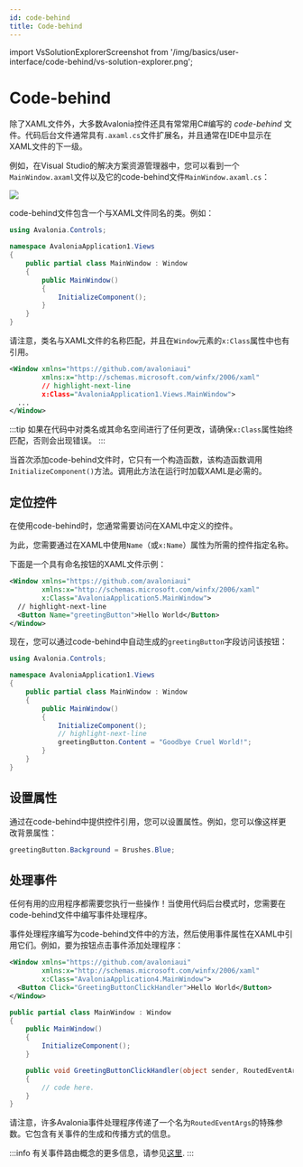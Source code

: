 ```yaml
---
id: code-behind
title: Code-behind
---
```


import VsSolutionExplorerScreenshot from '/img/basics/user-interface/code-behind/vs-solution-explorer.png';

# Code-behind

除了XAML文件外，大多数Avalonia控件还具有常常用C#编写的 _code-behind_ 文件。代码后台文件通常具有`.axaml.cs`文件扩展名，并且通常在IDE中显示在XAML文件的下一级。

例如，在Visual Studio的解决方案资源管理器中，您可以看到一个`MainWindow.axaml`文件以及它的code-behind文件`MainWindow.axaml.cs`：

<p><img src={VsSolutionExplorerScreenshot} className="medium-zoom-image" /></p>

code-behind文件包含一个与XAML文件同名的类。例如：

```csharp title='MainWindow.axaml.cs'
using Avalonia.Controls;

namespace AvaloniaApplication1.Views
{
    public partial class MainWindow : Window
    {
        public MainWindow()
        {
            InitializeComponent();
        }
    }
}
```

请注意，类名与XAML文件的名称匹配，并且在`Window`元素的`x:Class`属性中也有引用。

```xml title='MainWindow.axaml'
<Window xmlns="https://github.com/avaloniaui"
        xmlns:x="http://schemas.microsoft.com/winfx/2006/xaml"
        // highlight-next-line
        x:Class="AvaloniaApplication1.Views.MainWindow">
  ...
</Window>
```

:::tip
如果在代码中对类名或其命名空间进行了任何更改，请确保`x:Class`属性始终匹配，否则会出现错误。
:::

当首次添加code-behind文件时，它只有一个构造函数，该构造函数调用`InitializeComponent()`方法。调用此方法在运行时加载XAML是必需的。

## 定位控件

在使用code-behind时，您通常需要访问在XAML中定义的控件。

为此，您需要通过在XAML中使用`Name`（或`x:Name`）属性为所需的控件指定名称。

下面是一个具有命名按钮的XAML文件示例：

```xml title='MainWindow.axaml'
<Window xmlns="https://github.com/avaloniaui"
        xmlns:x="http://schemas.microsoft.com/winfx/2006/xaml"
        x:Class="AvaloniaApplication5.MainWindow">
  // highlight-next-line
  <Button Name="greetingButton">Hello World</Button>
</Window>
```

现在，您可以通过code-behind中自动生成的`greetingButton`字段访问该按钮：

```csharp title='MainWindow.axaml.cs'
using Avalonia.Controls;

namespace AvaloniaApplication1.Views
{
    public partial class MainWindow : Window
    {
        public MainWindow()
        {
            InitializeComponent();
            // highlight-next-line
            greetingButton.Content = "Goodbye Cruel World!";
        }
    }
}
```

## 设置属性

通过在code-behind中提供控件引用，您可以设置属性。例如，您可以像这样更改背景属性：

```csharp
greetingButton.Background = Brushes.Blue;
```

## 处理事件

任何有用的应用程序都需要您执行一些操作！当使用代码后台模式时，您需要在code-behind文件中编写事件处理程序。

事件处理程序编写为code-behind文件中的方法，然后使用事件属性在XAML中引用它们。例如，要为按钮点击事件添加处理程序：

```xml title='MainWindow.axaml'
<Window xmlns="https://github.com/avaloniaui"
        xmlns:x="http://schemas.microsoft.com/winfx/2006/xaml"
        x:Class="AvaloniaApplication4.MainWindow">
  <Button Click="GreetingButtonClickHandler">Hello World</Button>
</Window>
```

```csharp title='MainWindow.axaml.cs'
public partial class MainWindow : Window
{
    public MainWindow()
    {
        InitializeComponent();
    }

    public void GreetingButtonClickHandler(object sender, RoutedEventArgs e)
    {
        // code here.
    }
}
```

请注意，许多Avalonia事件处理程序传递了一个名为`RoutedEventArgs`的特殊参数。它包含有关事件的生成和传播方式的信息。

:::info
有关事件路由概念的更多信息，请参见[这里](../../concepts/input/routed-events.md).
:::
